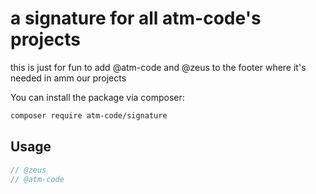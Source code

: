 # a signature for all atm-code's projects

this is just for fun to add @atm-code and @zeus to the footer where it's needed in amm our projects


You can install the package via composer:

```bash
composer require atm-code/signature
```

## Usage

```php
// @zeus
// @atm-code
```
